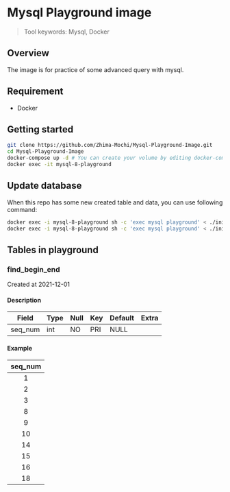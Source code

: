 # Mysql Playground image
> Tool keywords: Mysql, Docker
## Overview
The image is for practice of some advanced query with mysql.

## Requirement
- Docker

## Getting started

```sh
git clone https://github.com/Zhima-Mochi/Mysql-Playground-Image.git
cd Mysql-Playground-Image
docker-compose up -d # You can create your volume by editing docker-compose.yml
docker exec -it mysql-8-playground 
```
## Update database
When this repo has some new created table and data, you can use following command: 

```sh
docker exec -i mysql-8-playground sh -c 'exec mysql playground' < ./initdb.d/1_schema.sql
docker exec -i mysql-8-playground sh -c 'exec mysql playground' < ./initdb.d/2_data.sql
```
## Tables in playground
### find_begin_end 
Created at 2021-12-01
#### Description
| Field   | Type | Null | Key | Default | Extra |
|---------|------|------|-----|---------|-------|
| seq_num | int  | NO   | PRI | NULL    |       |
#### Example
| seq_num |
|:-------:|
|       1 |
|       2 |
|       3 |
|       8 |
|       9 |
|      10 |
|      14 |
|      15 |
|      16 |
|      18 |